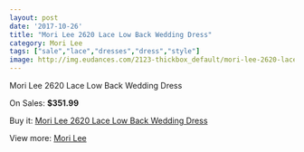 ```yaml
---
layout: post
date: '2017-10-26'
title: "Mori Lee 2620 Lace Low Back Wedding Dress"
category: Mori Lee
tags: ["sale","lace","dresses","dress","style"]
image: http://img.eudances.com/2123-thickbox_default/mori-lee-2620-lace-low-back-wedding-dress.jpg
---
```

Mori Lee 2620 Lace Low Back Wedding Dress

On Sales: **$351.99**
<a href="https://www.eudances.com/en/mori-lee/714-mori-lee-2620-lace-low-back-wedding-dress.html"><amp-img layout="responsive" width="600" height="600" src="//img.eudances.com/2123-thickbox_default/mori-lee-2620-lace-low-back-wedding-dress.jpg" alt="Mori Lee 2620 Lace Low Back Wedding Dress 0" /></a>
<a href="https://www.eudances.com/en/mori-lee/714-mori-lee-2620-lace-low-back-wedding-dress.html"><amp-img layout="responsive" width="600" height="600" src="//img.eudances.com/2126-thickbox_default/mori-lee-2620-lace-low-back-wedding-dress.jpg" alt="Mori Lee 2620 Lace Low Back Wedding Dress 1" /></a>
<a href="https://www.eudances.com/en/mori-lee/714-mori-lee-2620-lace-low-back-wedding-dress.html"><amp-img layout="responsive" width="600" height="600" src="//img.eudances.com/2125-thickbox_default/mori-lee-2620-lace-low-back-wedding-dress.jpg" alt="Mori Lee 2620 Lace Low Back Wedding Dress 2" /></a>
<a href="https://www.eudances.com/en/mori-lee/714-mori-lee-2620-lace-low-back-wedding-dress.html"><amp-img layout="responsive" width="600" height="600" src="//img.eudances.com/2124-thickbox_default/mori-lee-2620-lace-low-back-wedding-dress.jpg" alt="Mori Lee 2620 Lace Low Back Wedding Dress 3" /></a>

Buy it: [Mori Lee 2620 Lace Low Back Wedding Dress](https://www.eudances.com/en/mori-lee/714-mori-lee-2620-lace-low-back-wedding-dress.html "Mori Lee 2620 Lace Low Back Wedding Dress")

View more: [Mori Lee](https://www.eudances.com/en/9-mori-lee "Mori Lee")